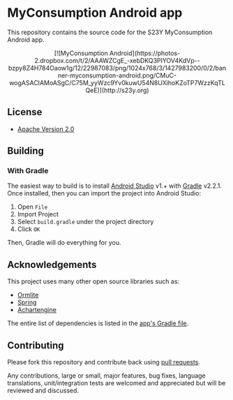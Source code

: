# MyConsumption Android app

This repository contains the source code for the S23Y MyConsumption Android app.

<div style="text-align:center" markdown="1">[![MyConsumption Android](https://photos-2.dropbox.com/t/2/AAAWZCgE_-xebDKQ3PIYOV4KdVp--bzpy8Z4H784Oaow1g/12/22987083/png/1024x768/3/1427983200/0/2/banner-myconsumption-android.png/CMuC-wogASACIAMoASgC/C75M_yyWzc9Yv0kuwU54N8UXihoKZoTP7WzzKqTLQeE)](http://s23y.org)</div>

## License

* [Apache Version 2.0](http://www.apache.org/licenses/LICENSE-2.0.html)

## Building

### With Gradle

The easiest way to build is to install [Android Studio](https://developer.android.com/sdk/index.html) v1.+
with [Gradle](https://www.gradle.org/) v2.2.1.
Once installed, then you can import the project into Android Studio:

1. Open `File`
2. Import Project
3. Select `build.gradle` under the project directory
4. Click `OK`

Then, Gradle will do everything for you.

## Acknowledgements

This project uses many other open source libraries such as:

* [Ormlite](https://github.com/j256/ormlite-android)
* [Spring](https://github.com/spring-projects/spring-framework)
* [Achartengine](https://code.google.com/p/achartengine/)

The entire list of dependencies
is listed in the [app's Gradle file](https://github.com/S23Y/myconsumption-android/blob/master/app/build.gradle).

## Contributing

Please fork this repository and contribute back using
[pull requests](https://github.com/S23Y/myconsumption-android/pulls).

Any contributions, large or small, major features, bug fixes, language translations, 
unit/integration tests are welcomed and appreciated
but will be reviewed and discussed.